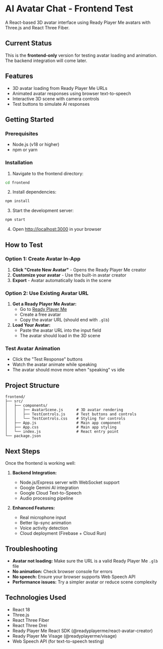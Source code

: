 # AI Avatar Chat - Frontend Test

A React-based 3D avatar interface using Ready Player Me avatars with Three.js and React Three Fiber.

## Current Status

This is the **frontend-only** version for testing avatar loading and animation. The backend integration will come later.

## Features

- 3D avatar loading from Ready Player Me URLs
- Animated avatar responses using browser text-to-speech
- Interactive 3D scene with camera controls
- Test buttons to simulate AI responses

## Getting Started

### Prerequisites

- Node.js (v18 or higher)
- npm or yarn

### Installation

1. Navigate to the frontend directory:
```bash
cd frontend
```

2. Install dependencies:
```bash
npm install
```

3. Start the development server:
```bash
npm start
```

4. Open [http://localhost:3000](http://localhost:3000) in your browser

## How to Test

### Option 1: Create Avatar In-App
1. **Click "Create New Avatar"** - Opens the Ready Player Me creator
2. **Customize your avatar** - Use the built-in avatar creator
3. **Export** - Avatar automatically loads in the scene

### Option 2: Use Existing Avatar URL
1. **Get a Ready Player Me Avatar:**
   - Go to [Ready Player Me](https://readyplayer.me)
   - Create a free avatar
   - Copy the avatar URL (should end with `.glb`)
2. **Load Your Avatar:**
   - Paste the avatar URL into the input field
   - The avatar should load in the 3D scene

### Test Avatar Animation
- Click the "Test Response" buttons
- Watch the avatar animate while speaking
- The avatar should move more when "speaking" vs idle

## Project Structure

```
frontend/
├── src/
│   ├── components/
│   │   ├── AvatarScene.js      # 3D avatar rendering
│   │   ├── TestControls.js     # Test buttons and controls
│   │   └── TestControls.css    # Styling for controls
│   ├── App.js                  # Main app component
│   ├── App.css                 # Main app styling
│   └── index.js                # React entry point
└── package.json
```

## Next Steps

Once the frontend is working well:

1. **Backend Integration:**
   - Node.js/Express server with WebSocket support
   - Google Gemini AI integration
   - Google Cloud Text-to-Speech
   - Audio processing pipeline

2. **Enhanced Features:**
   - Real microphone input
   - Better lip-sync animation
   - Voice activity detection
   - Cloud deployment (Firebase + Cloud Run)

## Troubleshooting

- **Avatar not loading:** Make sure the URL is a valid Ready Player Me `.glb` file
- **No animation:** Check browser console for errors
- **No speech:** Ensure your browser supports Web Speech API
- **Performance issues:** Try a simpler avatar or reduce scene complexity

## Technologies Used

- React 18
- Three.js
- React Three Fiber
- React Three Drei
- Ready Player Me React SDK (@readyplayerme/react-avatar-creator)
- Ready Player Me Visage (@readyplayerme/visage)
- Web Speech API (for text-to-speech testing)